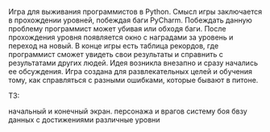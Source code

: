Игра для выживания программистов в Python. Смысл игры заключается в прохождении уровней, побеждая баги PyCharm. Побеждать данную проблему программист может убивая или обходя баги. После прохождения уровня появляется окно с наградами за уровень и переход на новый. В конце игры есть таблица рекордов, где программист сможет увидеть свои результаты и справнить с результатами других людей. Идея возникла внезапно и сразу начались ее обсуждения. Игра создана для развлекательных целей и обучения тому, как справляться с разными ошибками, которые бывают в питоне.

ТЗ:

начальный и конечный экран.
персонажа и врагов
систему боя
бвзу данных с достижениями
различные уровни